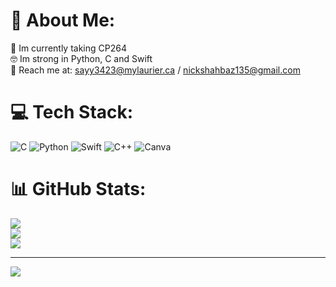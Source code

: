 # 💫 About Me:
🩼 Im currently taking CP264                                                                                                                                     
🤓 Im strong in Python, C and Swift                                                                                                                            
📩 Reach me at: sayy3423@mylaurier.ca / nickshahbaz135@gmail.com


# 💻 Tech Stack:
![C](https://img.shields.io/badge/c-%2300599C.svg?style=for-the-badge&logo=c&logoColor=white) ![Python](https://img.shields.io/badge/python-3670A0?style=for-the-badge&logo=python&logoColor=ffdd54) ![Swift](https://img.shields.io/badge/swift-F54A2A?style=for-the-badge&logo=swift&logoColor=white) ![C++](https://img.shields.io/badge/c++-%2300599C.svg?style=for-the-badge&logo=c%2B%2B&logoColor=white) ![Canva](https://img.shields.io/badge/Canva-%2300C4CC.svg?style=for-the-badge&logo=Canva&logoColor=white)
# 📊 GitHub Stats:
![](https://github-readme-stats.vercel.app/api?username=BoomBoom135&theme=blue_navy&hide_border=false&include_all_commits=false&count_private=false)<br/>
![](https://github-readme-streak-stats.herokuapp.com/?user=BoomBoom135&theme=blue_navy&hide_border=false)<br/>
![](https://github-readme-stats.vercel.app/api/top-langs/?username=BoomBoom135&theme=blue_navy&hide_border=false&include_all_commits=false&count_private=false&layout=compact)

---
[![](https://visitcount.itsvg.in/api?id=BoomBoom135&icon=0&color=0)](https://visitcount.itsvg.in)

<!-- Proudly created with GPRM ( https://gprm.itsvg.in ) -->
